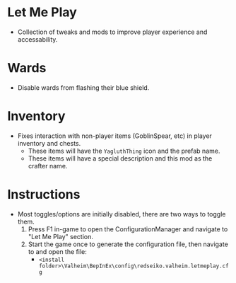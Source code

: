 ﻿# Let Me Play
  * Collection of tweaks and mods to improve player experience and accessability.

# Wards
  * Disable wards from flashing their blue shield.

# Inventory
  * Fixes interaction with non-player items (GoblinSpear, etc) in player inventory and chests.
    * These items will have the `YagluthThing` icon and the prefab name.
    * These items will have a special description and this mod as the crafter name.

# Instructions
* Most toggles/options are initially disabled, there are two ways to toggle them.
  1) Press F1 in-game to open the ConfigurationManager and navigate to "Let Me Play" section.
  2) Start the game once to generate the configuration file, then navigate to and open the file:
     * `<install folder>\Valheim\BepInEx\config\redseiko.valheim.letmeplay.cfg`